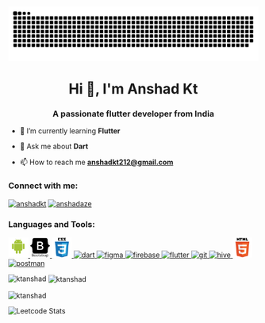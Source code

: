 <div align="center">
<img src="https://raw.githubusercontent.com/platane/snk/output/github-contribution-grid-snake.svg" align="center" style="width: 100%" />
</div>
<h1 align="center">Hi 👋, I'm Anshad Kt</h1>
<h3 align="center">A passionate flutter developer from India</h3>

- 🌱 I’m currently learning **Flutter**

- 💬 Ask me about **Dart**

- 📫 How to reach me **anshadkt212@gmail.com**

<h3 align="left">Connect with me:</h3>
<p align="left">
<a href="https://linkedin.com/in/anshadkt" target="blank"><img align="center" src="https://raw.githubusercontent.com/rahuldkjain/github-profile-readme-generator/master/src/images/icons/Social/linked-in-alt.svg" alt="anshadkt" height="30" width="40" /></a>
<a href="https://www.leetcode.com/ktanshad" target="blank"><img align="center" src="https://raw.githubusercontent.com/rahuldkjain/github-profile-readme-generator/master/src/images/icons/Social/leet-code.svg" alt="anshadaze" height="30" width="40" /></a>
</p>

<h3 align="left">Languages and Tools:</h3>
<p align="left"> <a href="https://developer.android.com" target="_blank" rel="noreferrer"> <img src="https://raw.githubusercontent.com/devicons/devicon/master/icons/android/android-original-wordmark.svg" alt="android" width="40" height="40"/> </a> <a href="https://getbootstrap.com" target="_blank" rel="noreferrer"> <img src="https://raw.githubusercontent.com/devicons/devicon/master/icons/bootstrap/bootstrap-plain-wordmark.svg" alt="bootstrap" width="40" height="40"/> </a> <a href="https://www.w3schools.com/css/" target="_blank" rel="noreferrer"> <img src="https://raw.githubusercontent.com/devicons/devicon/master/icons/css3/css3-original-wordmark.svg" alt="css3" width="40" height="40"/> </a> <a href="https://dart.dev" target="_blank" rel="noreferrer"> <img src="https://www.vectorlogo.zone/logos/dartlang/dartlang-icon.svg" alt="dart" width="40" height="40"/> </a> <a href="https://www.figma.com/" target="_blank" rel="noreferrer"> <img src="https://www.vectorlogo.zone/logos/figma/figma-icon.svg" alt="figma" width="40" height="40"/> </a> <a href="https://firebase.google.com/" target="_blank" rel="noreferrer"> <img src="https://www.vectorlogo.zone/logos/firebase/firebase-icon.svg" alt="firebase" width="40" height="40"/> </a> <a href="https://flutter.dev" target="_blank" rel="noreferrer"> <img src="https://www.vectorlogo.zone/logos/flutterio/flutterio-icon.svg" alt="flutter" width="40" height="40"/> </a> <a href="https://git-scm.com/" target="_blank" rel="noreferrer"> <img src="https://www.vectorlogo.zone/logos/git-scm/git-scm-icon.svg" alt="git" width="40" height="40"/> </a> <a href="https://hive.apache.org/" target="_blank" rel="noreferrer"> <img src="https://www.vectorlogo.zone/logos/apache_hive/apache_hive-icon.svg" alt="hive" width="40" height="40"/> </a> <a href="https://www.w3.org/html/" target="_blank" rel="noreferrer"> <img src="https://raw.githubusercontent.com/devicons/devicon/master/icons/html5/html5-original-wordmark.svg" alt="html5" width="40" height="40"/> </a> <a href="https://postman.com" target="_blank" rel="noreferrer"> <img src="https://www.vectorlogo.zone/logos/getpostman/getpostman-icon.svg" alt="postman" width="40" height="40"/> </a> </p>

<p>
<img align="left" src="https://github-readme-stats.vercel.app/api/top-langs?username=ktanshad&show_icons=true&locale=en&layout=compact" alt="ktanshad" />
</p>

<p>
&nbsp;<img align="center" src="https://github-readme-stats.vercel.app/api?username=ktanshad&show_icons=true&locale=en" alt="ktanshad" />
</p>

<p>
<img align="center" src="https://github-readme-streak-stats.herokuapp.com/?user=ktanshad&" alt="ktanshad" />
</p>


![Leetcode Stats](https://leetcard.jacoblin.cool/ktanshad?theme=wtf)
